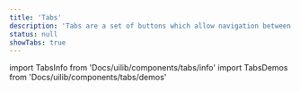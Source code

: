 ```yaml
---
title: 'Tabs'
description: 'Tabs are a set of buttons which allow navigation between content that is related and on the same level of hierarchy.'
status: null
showTabs: true
---
```


import TabsInfo from 'Docs/uilib/components/tabs/info'
import TabsDemos from 'Docs/uilib/components/tabs/demos'

<TabsInfo />
<TabsDemos />
